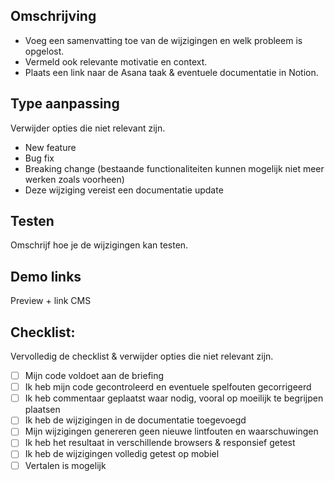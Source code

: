 ## Omschrijving

- Voeg een samenvatting toe van de wijzigingen en welk probleem is opgelost.
- Vermeld ook relevante motivatie en context.
- Plaats een link naar de Asana taak & eventuele documentatie in Notion.

## Type aanpassing

Verwijder opties die niet relevant zijn.

- New feature
- Bug fix
- Breaking change (bestaande functionaliteiten kunnen mogelijk niet meer werken zoals voorheen)
- Deze wijziging vereist een documentatie update

## Testen

Omschrijf hoe je de wijzigingen kan testen.

## Demo links

Preview + link CMS

## Checklist:

Vervolledig de checklist & verwijder opties die niet relevant zijn.

- [ ] Mijn code voldoet aan de briefing
- [ ] Ik heb mijn code gecontroleerd en eventuele spelfouten gecorrigeerd
- [ ] Ik heb commentaar geplaatst waar nodig, vooral op moeilijk te begrijpen plaatsen
- [ ] Ik heb de wijzigingen in de documentatie toegevoegd
- [ ] Mijn wijzigingen genereren geen nieuwe lintfouten en waarschuwingen
- [ ] Ik heb het resultaat in verschillende browsers & responsief getest
- [ ] Ik heb de wijzigingen volledig getest op mobiel
- [ ] Vertalen is mogelijk
